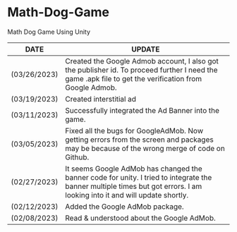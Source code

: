 # Math-Dog-Game
Math Dog Game Using Unity

| DATE | UPDATE  |
|----------|----------|
| (03/26/2023) | 	Created the Google Admob account, I also got the publisher id. To proceed further I need the game .apk file to get the verification from Google Admob.|
| (03/19/2023) | 	Created interstitial ad  |
| (03/11/2023) | 	Successfully integrated the Ad Banner into the game.  |
| (03/05/2023) | Fixed all the bugs for GoogleAdMob. Now getting errors from the screen and packages may be because of the wrong merge of code on Github. |
| (02/27/2023) | It seems Google AdMob has changed the banner code for unity. I tried to integrate the banner multiple times but got errors. I am looking into it and will update shortly. |
| (02/12/2023) | Added the Google AdMob package. |
| (02/08/2023) | Read & understood about the Google AdMob. |
